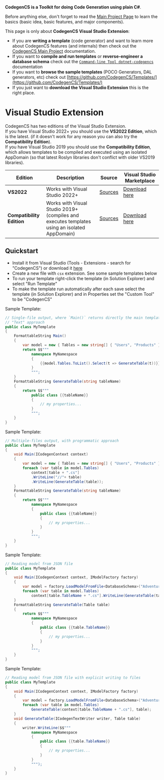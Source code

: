 **CodegenCS is a Toolkit for doing Code Generation using plain C#**.

Before anything else, don't forget to read the [Main Project Page](https://github.com/CodegenCS/CodegenCS/) to learn the basics (basic idea, basic features, and major components).

This page is only about **CodegenCS Visual Studio Extension**:
- If you are **writing a template** (code generator) and want to learn more about CodegenCS features (and internals) then check out the [CodegenCS Main Project](https://github.com/CodegenCS/CodegenCS) documentation.
- If you want to **compile and run templates** or **reverse-engineer a database schema** check out the [`Command-line Tool dotnet-codegencs`](https://github.com/CodegenCS/CodegenCS/tree/master/src/Tools/dotnet-codegencs/) documentation
- If you want to **browse the sample templates** (POCO Generators, DAL generators, etc) check out [https://github.com/CodegenCS/Templates/](https://github.com/CodegenCS/Templates/)
- If you just want to **download the Visual Studio Extension** this is the right place.

# Visual Studio Extension

CodegenCS has two editions of the Visual Studio Extension.  
If you have Visual Studio 2022+ you should use the **VS2022 Edition**, which is the latest. (if it doesn't work for any reason you can also try the **Compatibility Edition**).  
If you have Visual Studio 2019 you should use the **Compatibility Edition**, which allows templates to be compiled and executed using an isolated AppDomain (so that latest Roslyn libraries don't conflict with older VS2019 libraries).  

Edition | Description | Source | Visual Studio Marketplace
------------ | ------------- | ------------- | -------------
**VS2022** | Works with Visual Studio 2022+ | [Sources](https://github.com/CodegenCS/CodegenCS/tree/master/src/VisualStudio/VS2022Extension) | [Download here](https://marketplace.visualstudio.com/items?itemName=Drizin.CodegenCS)
**Compatibility Edition** | Works with Visual Studio 2019+ (compiles and executes templates using an isolated AppDomain) | [Sources](https://github.com/CodegenCS/CodegenCS/tree/master/src/VisualStudio/VS2019Extension) | [Download here](https://marketplace.visualstudio.com/items?itemName=Drizin.CodegenCS-Compatibility)


## Quickstart

- Install it from Visual Studio (Tools - Extensions - search for "CodegenCS") or download it [here](https://marketplace.visualstudio.com/items?itemName=Drizin.CodegenCS)
- Create a new file with `csx` extension. See some sample templates below
- To run your template right-click the template (in Solution Explorer) and select "Run Template"
- To make the template run automatically after each save select the template (in Solution Explorer) and in Properties set the "Custom Tool" to be "CodegenCS"

Sample Template:

```cs
// Single-file output, where `Main()` returns directly the main template
// "Text" approach
public class MyTemplate
{
    FormattableString Main()
    {
        var model = new { Tables = new string[] { "Users", "Products" } };
        return $$"""
            namespace MyNamespace
            {
                {{model.Tables.ToList().Select(t => GenerateTable(t))}}
            }
            """;
    }
    FormattableString GenerateTable(string tableName)
    {
        return $$"""
            public class {{tableName}}
            {
                // my properties...
            }
            """;
    }
}
```

Sample Template:

```cs
// Multiple-files output, with programmatic approach
public class MyTemplate
{
    void Main(ICodegenContext context)
    {
        var model = new { Tables = new string[] { "Users", "Products" } };
        foreach (var table in model.Tables)
            context[table + ".cs"]
            .WriteLine("//"+ table)
            .WriteLine(GenerateTable(table));
    }
    FormattableString GenerateTable(string tableName)
    {
        return $$"""
            namespace MyNamespace
            {
                public class {{tableName}}
                {
                    // my properties...
                }
            }
            """;
    }
}
```

Sample Template:

```cs
// Reading model from JSON file
public class MyTemplate
{
    void Main(ICodegenContext context, IModelFactory factory)
    {
        var model = factory.LoadModelFromFile<DatabaseSchema>("AdventureWorks.json");
        foreach (var table in model.Tables)
            context[table.TableName + ".cs"].WriteLine(GenerateTable(table));
    }
    FormattableString GenerateTable(Table table)
    {
        return $$"""
            namespace MyNamespace
            {
                public class {{table.TableName}}
                {
                    // my properties...
                }
            }
            """;
    }
}
```

Sample Template:

```cs
// Reading model from JSON file with explicit writing to files
public class MyTemplate
{
    void Main(ICodegenContext context, IModelFactory factory)
    {
        var model = factory.LoadModelFromFile<DatabaseSchema>("AdventureWorks.json");
        foreach (var table in model.Tables)
            GenerateTable(context[table.TableName + ".cs"], table);
    }
    void GenerateTable(ICodegenTextWriter writer, Table table)
    {
        writer.WriteLine($$"""
            namespace MyNamespace
            {
                public class {{table.TableName}}
                {
                    // my properties...
                }
            }
            """);
    }
}
```